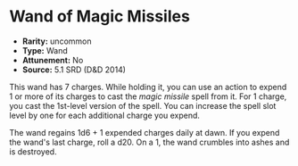 
# Wand of Magic Missiles

* **Rarity:** uncommon
* **Type:** Wand
* **Attunement:** No
* **Source:** 5.1 SRD (D&D 2014)


This wand has 7 charges. While holding it, you can use an action to expend 1 or more of its charges to cast the _magic missile_ spell from it. For 1 charge, you cast the 1st-level version of the spell. You can increase the spell slot level by one for each additional charge you expend.

The wand regains 1d6 + 1 expended charges daily at dawn. If you expend the wand's last charge, roll a d20. On a 1, the wand crumbles into ashes and is destroyed.
